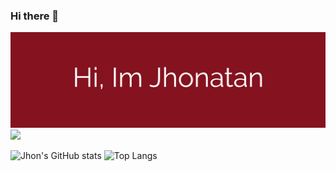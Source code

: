 ### Hi there 👋
![Header image](./Assets/Github_Header.png)
![](https://visitor-badge.glitch.me/badge?page_id=jhonatan-fg)

![Jhon's GitHub stats](https://github-readme-stats.vercel.app/api?username=jhonatan-fg&show_icons=true&theme=radical&count_private=true&include_all_commits=true&hide=contribs,issues&line_height=30&locale=es) ![Top Langs](https://github-readme-stats.vercel.app/api/top-langs/?username=jhonatan-fg&layout=compact&theme=radical&card_width=300&locale=es)



<!--
**jhonatan-fg/jhonatan-fg** is a ✨ _special_ ✨ repository because its `README.md` (this file) appears on your GitHub profile.

Here are some ideas to get you started:

- 🔭 I’m currently working on ...
- 🌱 I’m currently learning ...
- 👯 I’m looking to collaborate on ...
- 🤔 I’m looking for help with ...
- 💬 Ask me about ...
- 📫 How to reach me: ...
- 😄 Pronouns: ...
- ⚡ Fun fact: ...
-->
